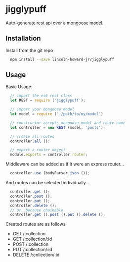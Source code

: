# jigglypuff
Auto-generate rest api over a mongoose model.

## Installation
Install from the git repo
```bash
  npm install --save lincoln-howard-jr/jigglypuff
```

## Usage
Basic Usage:
```js
  // import the es6 rest class
  let REST = require ('jigglypuff');

  // import your mongoose model
  let model = require ('./path/to/my/model')

  // constructor accepts mongoose model and route name
  let controller = new REST (model, 'posts');

  // create all routes
  controller.all ():

  // export a router object
  module.exports = controller.router;
```

Middleware can be added as if it were an express router...
```js
  controller.use (bodyParser.json ());
```

And routes can be selected individually...
```js
  controller.get ();
  controller.post ();
  controller.put ();
  controller.delete ();
  // or, because chainable
  controller.get ().post ().put ().delete ();
```

Created routes are as follows
* GET /:collection
* GET /:collection/:id
* POST /:collection
* PUT /:collection/:id
* DELETE /:collection/:id